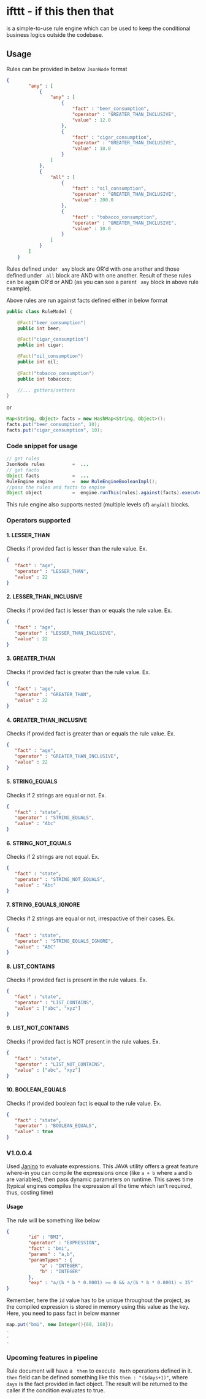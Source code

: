 # ifttt - if this then that
is a simple-to-use rule engine which can be used to keep the conditional business logics outside the codebase.


## Usage

Rules can be provided in below ``` JsonNode ``` format

```json
{
        "any" : [
            {
                "any" : [
                    {
                        "fact" : "beer_consumption", 
                        "operator" : "GREATER_THAN_INCLUSIVE", 
                        "value" : 12.0
                    }, 
                    {
                        "fact" : "cigar_consumption", 
                        "operator" : "GREATER_THAN_INCLUSIVE", 
                        "value" : 10.0
                    }
                ]
            }, 
            {
                "all" : [
                    {
                        "fact" : "oil_consumption", 
                        "operator" : "GREATER_THAN_INCLUSIVE", 
                        "value" : 200.0
                    }, 
                    {
                        "fact" : "tobacco_consumption", 
                        "operator" : "GREATER_THAN_INCLUSIVE", 
                        "value" : 10.0
                    }
                ]
            }
        ]
    }
```
Rules defined under ``` any``` block are OR'd with one another and those defined under ``` all``` block are AND with one another.
Result of these rules can be again OR'd or AND (as you can see a parent ``` any``` block in above rule example).

Above rules are run against facts defined either in below format

```java
public class RuleModel {

    @Fact("beer_consumption")
    public int beer;

    @Fact("cigar_consumption")
    public int cigar;

    @Fact("oil_consumption")
    public int oil;
    
    @Fact("tobacco_consumption")
    public int tobaccco;

    //... getters/setters
}
```

or

```java
Map<String, Object> facts = new HashMap<String, Object>();
facts.put("beer_consumption", 10);
facts.put("cigar_consumption", 10);
```

### Code snippet for usage

```java
// get rules
JsonNode rules          =  ...
// get facts
Object facts            =  ...
RuleEngine engine       =  new RuleEngineBooleanImpl();
//pass the rules and facts to engine
Object object           =  engine.runThis(rules).against(facts).execute();
```

This rule engine also supports nested (multiple levels of) ```any```/```all``` blocks.

### Operators supported

#### 1. LESSER_THAN
Checks if provided fact is lesser than the rule value.
Ex.
```json
{
   "fact" : "age", 
   "operator" : "LESSER_THAN", 
   "value" : 22
}
```
#### 2. LESSER_THAN_INCLUSIVE
Checks if provided fact is lesser than or equals the rule value.
Ex.
```json
{
   "fact" : "age", 
   "operator" : "LESSER_THAN_INCLUSIVE", 
   "value" : 22
}
```
#### 3. GREATER_THAN
Checks if provided fact is greater than the rule value.
Ex.
```json
{
   "fact" : "age", 
   "operator" : "GREATER_THAN", 
   "value" : 22
}
```
#### 4. GREATER_THAN_INCLUSIVE
Checks if provided fact is greater than or equals the rule value.
Ex.
```json
{
   "fact" : "age", 
   "operator" : "GREATER_THAN_INCLUSIVE", 
   "value" : 22
}
```

#### 5. STRING_EQUALS
Checks if 2 strings are equal or not.
Ex.
```json
{
   "fact" : "state", 
   "operator" : "STRING_EQUALS", 
   "value" : "Abc"
}
```
#### 6. STRING_NOT_EQUALS
Checks if 2 strings are not equal.
Ex.
```json
{
   "fact" : "state", 
   "operator" : "STRING_NOT_EQUALS", 
   "value" : "Abc"
}
```
#### 7. STRING_EQUALS_IGNORE
Checks if 2 strings are equal or not, irrespactive of their cases.
Ex.
```json
{
   "fact" : "state", 
   "operator" : "STRING_EQUALS_IGNORE", 
   "value" : "ABC"
}
```
#### 8. LIST_CONTAINS
Checks if provided fact is present in the rule values.
Ex.
```json
{
   "fact" : "state", 
   "operator" : "LIST_CONTAINS", 
   "value" : ["abc", "xyz"]
}
```
#### 9. LIST_NOT_CONTAINS
Checks if provided fact is NOT present in the rule values.
Ex.
```json
{
   "fact" : "state", 
   "operator" : "LIST_NOT_CONTAINS", 
   "value" : ["abc", "xyz"]
}
```
#### 10. BOOLEAN_EQUALS
Checks if provided boolean fact is equal to the rule value.
Ex.
```json
{
   "fact" : "state", 
   "operator" : "BOOLEAN_EQUALS", 
   "value" : true
}
```
### V1.0.0.4
Used [Janino](https://janino-compiler.github.io/janino/) to evaluate expressions. This JAVA utility offers a great feature where-in you can compile the expressions once (like ```a + b``` where ```a``` and ```b``` are variables), then pass dynamic parameters on runtime. This saves time (typical engines compiles the expression all the time which isn't required, thus, costing time)

#### Usage
The rule will be something like below
```json
{
        "id" : "BMI", 
        "operator" : "EXPRESSION", 
        "fact" : "bmi", 
        "params" : "a,b", 
        "paramTypes" : {
            "a" : "INTEGER", 
            "b" : "INTEGER"
        }, 
        "exp" : "a/(b * b * 0.0001) >= 0 && a/(b * b * 0.0001) < 35"
}
```
Remember, here the ```id``` value has to be unique throughout the project, as the compiled expression is stored in memory using this value as the key.
Here, you need to pass fact in below manner
```java
map.put("bmi", new Integer(){60, 160});
.
.
.
```
### Upcoming features in pipeline
Rule document will have a ``` then``` to execute ``` Math``` operations defined in it. ``` then``` field can be defined something like this ``` then : "($days+1)" ```, where ``` days``` is the fact provided in fact object. The result will be returned to the caller if the condition evaluates to true.


